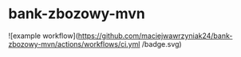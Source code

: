 # bank-zbozowy-mvn
![example workflow](https://github.com/maciejwawrzyniak24/bank-zbozowy-mvn/actions/workflows/ci.yml
/badge.svg)

